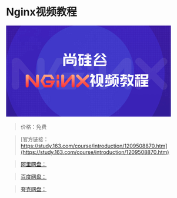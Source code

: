 # Nginx视频教程

![img](../../../assets/study163/free/65c78a2033654f0a8345bcbc890a319d.jpg)

> 价格：免费

> [官方链接：https://study.163.com/course/introduction/1209508870.htm](https://study.163.com/course/introduction/1209508870.htm)

> [阿里网盘：]()

> [百度网盘：]()

> [夸克网盘：]()
